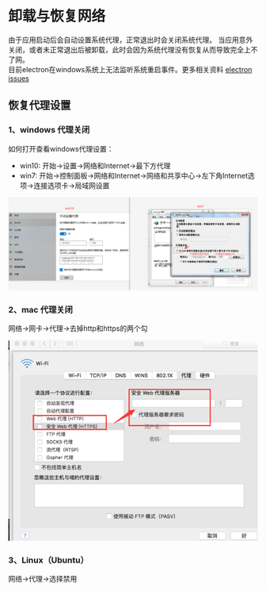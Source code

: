 # 卸载与恢复网络
由于应用启动后会自动设置系统代理，正常退出时会关闭系统代理。
当应用意外关闭，或者未正常退出后被卸载，此时会因为系统代理没有恢复从而导致完全上不了网。      
目前electron在windows系统上无法监听系统重启事件。更多相关资料 [electron issues](https://github.com/electron/electron/pull/24261) 

## 恢复代理设置
### 1、windows 代理关闭
如何打开查看windows代理设置：
* win10: 开始->设置->网络和Internet->最下方代理
* win7: 开始->控制面板->网络和Internet->网络和共享中心->左下角Internet选项->连接选项卡->局域网设置
      
![windows](./proxy.png)

### 2、mac 代理关闭
网络->网卡->代理->去掉http和https的两个勾

![](./mac-proxy.png)


### 3、Linux（Ubuntu）
网络->代理->选择禁用
